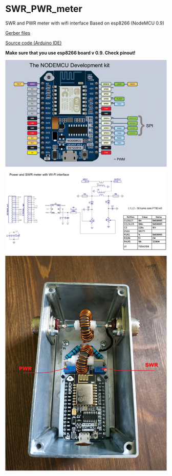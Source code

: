 # SWR_PWR_meter
SWR and PWR meter with wifi interface
Based on esp8266 (NodeMCU 0.9)

[Gerber files](gerber/SWR_gerber.zip )

[Source code (Arduino IDE)](src/swr_source/swr_source.ino)

**Make sure that you use esp8266 board v 0.9. Check pinout!**

![Pinout](docs/nodemcu_v0.9.jpg)

![](docs/sch.jpg)

![](docs/1.jpg)
